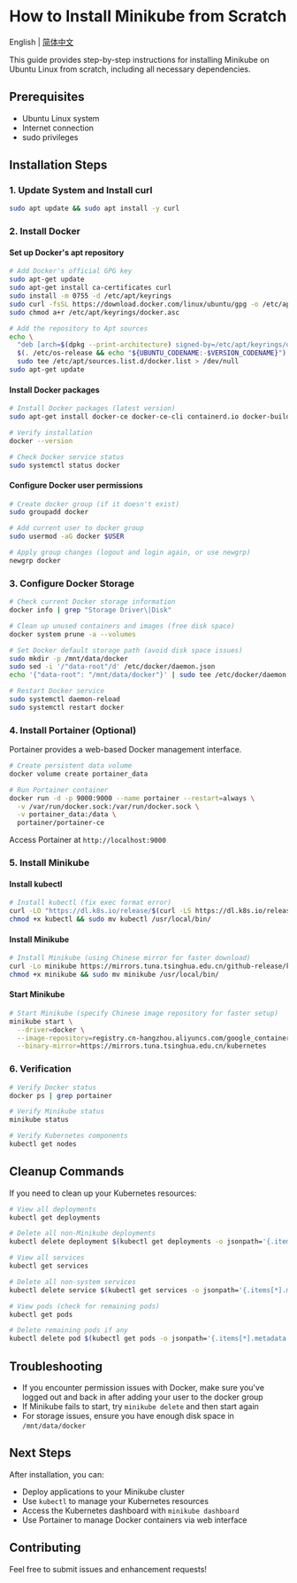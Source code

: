 # How to Install Minikube from Scratch

English | [简体中文](README-cn.md)

This guide provides step-by-step instructions for installing Minikube on Ubuntu Linux from scratch, including all necessary dependencies.

## Prerequisites

- Ubuntu Linux system
- Internet connection
- sudo privileges

## Installation Steps

### 1. Update System and Install curl

```bash
sudo apt update && sudo apt install -y curl
```

### 2. Install Docker

#### Set up Docker's apt repository

```bash
# Add Docker's official GPG key
sudo apt-get update
sudo apt-get install ca-certificates curl
sudo install -m 0755 -d /etc/apt/keyrings
sudo curl -fsSL https://download.docker.com/linux/ubuntu/gpg -o /etc/apt/keyrings/docker.asc
sudo chmod a+r /etc/apt/keyrings/docker.asc

# Add the repository to Apt sources
echo \
  "deb [arch=$(dpkg --print-architecture) signed-by=/etc/apt/keyrings/docker.asc] https://download.docker.com/linux/ubuntu \
  $(. /etc/os-release && echo "${UBUNTU_CODENAME:-$VERSION_CODENAME}") stable" | \
  sudo tee /etc/apt/sources.list.d/docker.list > /dev/null
sudo apt-get update
```

#### Install Docker packages

```bash
# Install Docker packages (latest version)
sudo apt-get install docker-ce docker-ce-cli containerd.io docker-buildx-plugin docker-compose-plugin

# Verify installation
docker --version

# Check Docker service status
sudo systemctl status docker
```

#### Configure Docker user permissions

```bash
# Create docker group (if it doesn't exist)
sudo groupadd docker

# Add current user to docker group
sudo usermod -aG docker $USER

# Apply group changes (logout and login again, or use newgrp)
newgrp docker
```

### 3. Configure Docker Storage

```bash
# Check current Docker storage information
docker info | grep "Storage Driver\|Disk"

# Clean up unused containers and images (free disk space)
docker system prune -a --volumes

# Set Docker default storage path (avoid disk space issues)
sudo mkdir -p /mnt/data/docker
sudo sed -i '/"data-root"/d' /etc/docker/daemon.json
echo '{"data-root": "/mnt/data/docker"}' | sudo tee /etc/docker/daemon.json

# Restart Docker service
sudo systemctl daemon-reload
sudo systemctl restart docker
```

### 4. Install Portainer (Optional)

Portainer provides a web-based Docker management interface.

```bash
# Create persistent data volume
docker volume create portainer_data

# Run Portainer container
docker run -d -p 9000:9000 --name portainer --restart=always \
  -v /var/run/docker.sock:/var/run/docker.sock \
  -v portainer_data:/data \
  portainer/portainer-ce
```

Access Portainer at `http://localhost:9000`

### 5. Install Minikube

#### Install kubectl

```bash
# Install kubectl (fix exec format error)
curl -LO "https://dl.k8s.io/release/$(curl -LS https://dl.k8s.io/release/stable.txt)/bin/linux/amd64/kubectl"
chmod +x kubectl && sudo mv kubectl /usr/local/bin/
```

#### Install Minikube

```bash
# Install Minikube (using Chinese mirror for faster download)
curl -Lo minikube https://mirrors.tuna.tsinghua.edu.cn/github-release/kubeadm/minikube/releases/latest/minikube-linux-amd64
chmod +x minikube && sudo mv minikube /usr/local/bin/
```

#### Start Minikube

```bash
# Start Minikube (specify Chinese image repository for faster setup)
minikube start \
  --driver=docker \
  --image-repository=registry.cn-hangzhou.aliyuncs.com/google_containers \
  --binary-mirror=https://mirrors.tuna.tsinghua.edu.cn/kubernetes
```

### 6. Verification

```bash
# Verify Docker status
docker ps | grep portainer

# Verify Minikube status
minikube status

# Verify Kubernetes components
kubectl get nodes
```

## Cleanup Commands

If you need to clean up your Kubernetes resources:

```bash
# View all deployments
kubectl get deployments

# Delete all non-Minikube deployments
kubectl delete deployment $(kubectl get deployments -o jsonpath='{.items[*].metadata.name}')

# View all services
kubectl get services

# Delete all non-system services
kubectl delete service $(kubectl get services -o jsonpath='{.items[*].metadata.name}' | grep -v 'kubernetes')

# View pods (check for remaining pods)
kubectl get pods

# Delete remaining pods if any
kubectl delete pod $(kubectl get pods -o jsonpath='{.items[*].metadata.name}')
```

## Troubleshooting

- If you encounter permission issues with Docker, make sure you've logged out and back in after adding your user to the docker group
- If Minikube fails to start, try `minikube delete` and then start again
- For storage issues, ensure you have enough disk space in `/mnt/data/docker`

## Next Steps

After installation, you can:
- Deploy applications to your Minikube cluster
- Use `kubectl` to manage your Kubernetes resources
- Access the Kubernetes dashboard with `minikube dashboard`
- Use Portainer to manage Docker containers via web interface

## Contributing

Feel free to submit issues and enhancement requests!